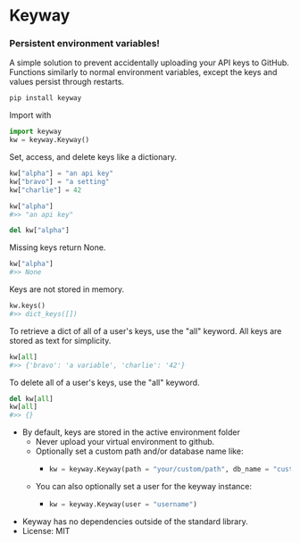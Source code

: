 # Keyway
### Persistent environment variables!
A simple solution to prevent accidentally uploading your API keys to GitHub. Functions similarly to normal environment variables, except the keys and values persist through restarts.

```python 
pip install keyway 
```

Import with
```python
import keyway
kw = keyway.Keyway()
```
Set, access, and delete keys like a dictionary.
```python
kw["alpha"] = "an api key"
kw["bravo"] = "a setting"
kw["charlie"] = 42

kw["alpha"]
#>> "an api key"

del kw["alpha"]
```

Missing keys return None.
```python
kw["alpha"]
#>> None
```

Keys are not stored in memory.
```python
kw.keys()
#>> dict_keys([])
```

To retrieve a dict of all of a user's keys, use the "all" keyword. All keys are stored as text for simplicity.
```python
kw[all]
#>> {'bravo': 'a variable', 'charlie': '42'}
```

To delete all of a user's keys, use the "all" keyword.
```python
del kw[all]
kw[all]
#>> {}
```

* By default, keys are stored in the active environment folder
  * Never upload your virtual environment to github. 
  * Optionally set a custom path and/or database name like:
    * ``` python
      kw = keyway.Keyway(path = "your/custom/path", db_name = "custom_name")
      ```
  * You can also optionally set a user for the keyway instance: 
    * ```python
      kw = keyway.Keyway(user = "username")
      ```
* Keyway has no dependencies outside of the standard library. 
* License: MIT
